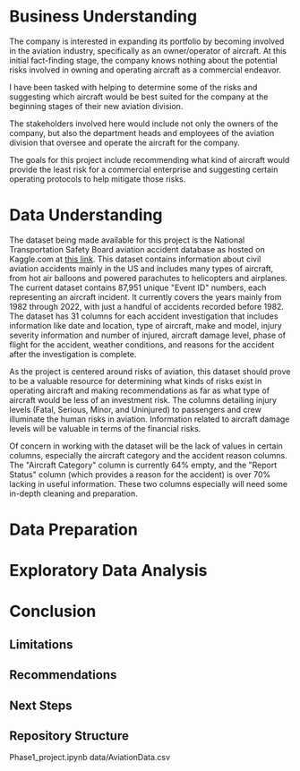 # Business Understanding
The company is interested in expanding its portfolio by becoming involved in the aviation industry, specifically as an owner/operator of aircraft. At this initial fact-finding stage, the company knows nothing about the potential risks involved in owning and operating aircraft as a commercial endeavor.

I have been tasked with helping to determine some of the risks and suggesting which aircraft would be best suited for the company at the beginning stages of their new aviation division.

The stakeholders involved here would include not only the owners of the company, but also the department heads and employees of the aviation division that oversee and operate the aircraft for the company.

The goals for this project include recommending what kind of aircraft would provide the least risk for a commercial enterprise and suggesting certain operating protocols to help mitigate those risks.

# Data Understanding
The dataset being made available for this project is the National Transportation Safety Board aviation accident database as hosted on Kaggle.com at <a href="https://www.kaggle.com/datasets/khsamaha/aviation-accident-database-synopses" target="_blank">this link</a>. This dataset contains information about civil aviation accidents mainly in the US and includes many types of aircraft, from hot air balloons and powered parachutes to helicopters and airplanes. The current dataset contains 87,951 unique "Event ID" numbers, each representing an aircraft incident. It currently covers the years mainly from 1982 through 2022, with just a handful of accidents recorded before 1982. The dataset has 31 columns for each accident investigation that includes information like date and location, type of aircraft, make and model, injury severity information and number of injured, aircraft damage level, phase of flight for the accident, weather conditions, and reasons for the accident after the investigation is complete.

As the project is centered around risks of aviation, this dataset should prove to be a valuable resource for determining what kinds of risks exist in operating aircraft and making recommendations as far as what type of aircraft would be less of an investment risk. The columns detailing injury levels (Fatal, Serious, Minor, and Uninjured) to passengers and crew illuminate the human risks in aviation. Information related to aircraft damage levels will be valuable in terms of the financial risks.

Of concern in working with the dataset will be the lack of values in certain columns, especially the aircraft category and the accident reason columns. The "Aircraft Category" column is currently 64% empty, and the "Report Status" column (which provides a reason for the accident) is over 70% lacking in useful information. These two columns especially will need some in-depth cleaning and preparation.

# Data Preparation

# Exploratory Data Analysis

# Conclusion

## Limitations

## Recommendations

## Next Steps

## Repository Structure
Phase1_project.ipynb
data/AviationData.csv